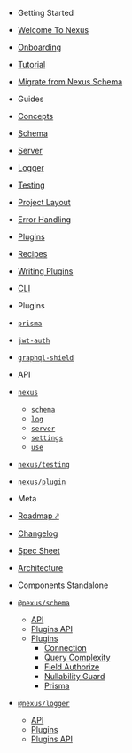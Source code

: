 - Getting Started

- [Welcome To Nexus](README)
- [Onboarding](getting-started/onboarding)
- [Tutorial](tutorial/introduction)
- [Migrate from Nexus Schema](getting-started/migrate-from-nexus-schema)

- Guides

- [Concepts](guides/concepts)
- [Schema](guides/schema)
- [Server](guides/server)
- [Logger](guides/logger)
- [Testing](guides/testing)
- [Project Layout](guides/project-layout)
- [Error Handling](guides/error-handling)
- [Plugins](guides/plugins)
- [Recipes](references/recipes)
- [Writing Plugins](guides/writing-plugins)
- [CLI](guides/cli)

- Plugins

- [`prisma`](plugins/prisma)
- [`jwt-auth`](https://github.com/Camji55/nexus-plugin-jwt-auth)
- [`graphql-shield`](https://github.com/lvauvillier/nexus-plugin-shield)

- API

- [`nexus`](api/modules/main)

  - [`schema`](api/modules/main/exports/schema)
  - [`log`](api/modules/main/exports/logger)
  - [`server`](api/modules/main/exports/server)
  - [`settings`](api/modules/main/exports/settings)
  - [`use`](api/modules/main/exports/use)

- [`nexus/testing`](api/modules/testing)

* [`nexus/plugin`](api/modules/plugin)

- Meta

- [Roadmap ⤤](https://github.com/orgs/graphql-nexus/projects/1)
- [Changelog](changelog)
- [Spec Sheet](meta/spec-sheet)
- [Architecture](architecture)

- Components Standalone

- [`@nexus/schema`](components/schema/about)

  - [API](components/schema/api/index.md)
  - [Plugins API](components/schema/plugins-api)
  - [Plugins](components/schema/plugins)
    - [Connection](components/schema/plugins/connection)
    - [Query Complexity](components/schema/plugins/query-complexity)
    - [Field Authorize](components/schema/plugins/field-authorize)
    - [Nullability Guard](components/schema/plugins/nullability-guard)
    - [Prisma](components/schema/plugins/prisma)

- [`@nexus/logger`](components/logger/about)
  - [API](components/logger/api)
  - [Plugins](components/logger/plugins)
  - [Plugins API](components/logger/plugins-api)
